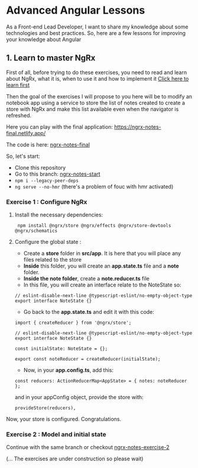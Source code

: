 # Advanced Angular Lessons
As a Front-end Lead Developer, I want to share my knowledge about some technologies and best practices. So, here are a few lessons for improving your knowledge about Angular


## 1. Learn to master NgRx
First of all, before trying to do these exercises, you need to read and learn about NgRx, what it is, when to use it and how to implement it
<a href="https://medium.com/@benjamin.canape/ngrx-mastering-state-management-in-angular-a4ebe80d5426" target="_blank">Click here to learn first</a>

Then the goal of the exercises I will propose to you here will be to modify an notebook app using a service to store the list of notes created to create a store with NgRx and make this list available even when the navigator is refreshed.  

Here you can play with the final application: https://ngrx-notes-final.netlify.app/

The code is here: <a href="https://github.com/BenjaminCanape/AdvancedAngularLessons/tree/ngrx-notes-final">ngrx-notes-final </a>

So, let's start: 

* Clone this repository
* Go to this branch: <a href="https://github.com/BenjaminCanape/AdvancedAngularLessons/tree/ngrx-notes-start">ngrx-notes-start</a>
* ```npm i --legacy-peer-deps```
* ```ng serve --no-hmr``` (there's a problem of fouc with hmr activated)

### Exercise 1 : Configure NgRx
1. Install the necessary dependencies:

   ``` npm install @ngrx/store @ngrx/effects @ngrx/store-devtools @ngrx/schematics```



2. Configure the global state :
    * Create a **store** folder in  **src/app**. It is here that you will place any files related to the store
    * **Inside** this folder, you will create an **app.state.ts** file and a **note** folder.
    * **Inside the note folder**, create a **note.reducer.ts** file
    * In this file,  you will create an interface relate to the NoteState so: 
   ``` 
   // eslint-disable-next-line @typescript-eslint/no-empty-object-type
   export interface NoteState {}
   ```
   
    * Go back to the **app.state.ts** and edit it with this code:
   ``` 
   import { createReducer } from '@ngrx/store';

   // eslint-disable-next-line @typescript-eslint/no-empty-object-type
   export interface NoteState {}

   const initialState: NoteState = {};

   export const noteReducer = createReducer(initialState);
   ``` 

    * Now, in your **app.config.ts**, add this:
   ``` 
   const reducers: ActionReducerMap<AppState> = { notes: noteReducer };
   ``` 
   and in your appConfig object, provide the store with:
    ``` 
    provideStore(reducers),
   ``` 

Now, your store is configured. Congratulations.

### Exercise 2 : Model and initial state

Continue with the same branch or checkout <a href="https://github.com/BenjaminCanape/AdvancedAngularLessons/tree/ngrx-notes-exercise-2">ngrx-notes-exercise-2</a>


(... The exercises are under construction so please wait)





